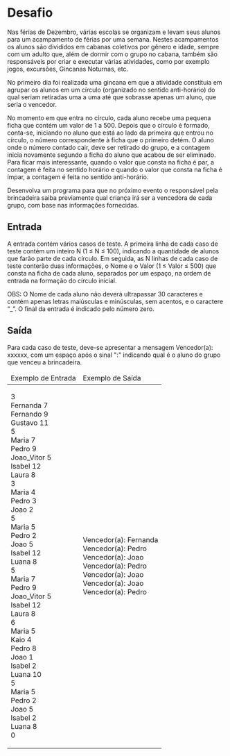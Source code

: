 
<h1>Desafio</h1>
Nas férias de Dezembro, várias escolas se organizam e levam seus alunos para um acampamento de férias por uma semana. Nestes acampamentos os alunos são divididos em cabanas coletivos por gênero e idade, sempre com um adulto que, além de dormir com o grupo no cabana, também são responsáveis por criar e executar várias atividades, como por exemplo jogos, excursões, Gincanas Noturnas, etc.

No primeiro dia foi realizada uma gincana em que a atividade constituia em agrupar os alunos em um círculo (organizado no sentido anti-horário) do qual seriam retiradas uma a uma até que sobrasse apenas um aluno, que seria o vencedor.

No momento em que entra no círculo, cada aluno recebe uma pequena ficha que contém um valor de 1 a 500. Depois que o círculo é formado, conta-se, iniciando no aluno que está ao lado da primeira que entrou no círculo, o número correspondente à ficha que o primeiro detém. O aluno onde o número contado cair, deve ser retirado do grupo, e a contagem inicia novamente segundo a ficha do aluno que acabou de ser eliminado. Para ficar mais interessante, quando o valor que consta na ficha é par, a contagem é feita no sentido horário e quando o valor que consta na ficha é ímpar, a contagem é feita no sentido anti-horário.

Desenvolva um programa para que no próximo evento o responsável pela brincadeira saiba previamente qual criança irá ser a vencedora de cada grupo, com base nas informações fornecidas.

<h2>Entrada</h2>
A entrada contém vários casos de teste. A primeira linha de cada caso de teste contém um inteiro N (1 ≤ N ≤ 100), indicando a quantidade de alunos que farão parte de cada círculo. Em seguida, as N linhas de cada caso de teste conterão duas informações, o Nome e o Valor (1 ≤ Valor ≤ 500) que consta na ficha de cada aluno, separados por um espaço, na ordem de entrada na formação do círculo inicial.

OBS: O Nome de cada aluno não deverá ultrapassar 30 caracteres e contém apenas letras maiúsculas e minúsculas, sem acentos, e o caractere “_”. O final da entrada é indicado pelo número zero.

<h2>Saída</h2>
Para cada caso de teste, deve-se apresentar a mensagem Vencedor(a): xxxxxx, com um espaço após o sinal ":" indicando qual é o aluno do grupo que venceu a brincadeira.

<table>
	<thead>
		<tr>
			<td>Exemplo de Entrada</td>
			<td>Exemplo de Saída</td>
		</tr>
	</thead>
	<tbody>
		<tr>
			<td>
				<p>3<br>
				Fernanda 7<br>
				Fernando 9<br>
				Gustavo 11<br>
				5<br>
				Maria 7<br>
				Pedro 9<br>
				Joao_Vitor 5<br>
				Isabel 12<br>
				Laura 8<br>
				3<br>
				Maria 4<br>
				Pedro 3<br>
				Joao 2<br>
				5<br>
				Maria 5<br>
				Pedro 2<br>
				Joao 5<br>
				Isabel 12<br>
				Luana 8<br>
				5<br>
				Maria 7<br>
				Pedro 9<br>
				Joao_Vitor 5<br>
				Isabel 12<br>
				Laura 8<br>
				6<br>
				Maria 5<br>
				Kaio 4<br>
				Pedro 8<br>
				Joao 1<br>
				Isabel 2<br>
				Luana 10<br>
				5<br>
				Maria 5<br>
				Pedro 2<br>
				Joao 5<br>
				Isabel 2<br>
				Luana 8<br>
				0<br>
			</td>
			<td>
				<p>Vencedor(a): Fernanda<br>
				Vencedor(a): Pedro<br>
				Vencedor(a): Joao<br>
				Vencedor(a): Pedro<br>
				Vencedor(a): Joao<br>
				Vencedor(a): Joao<br>
				Vencedor(a): Pedro</p>
			</td>
		</tr>
	</tbody>
</table>